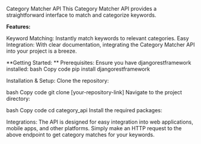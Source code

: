 Category Matcher API
This Category Matcher API provides a straightforward interface to match and categorize keywords. 

**Features:**

Keyword Matching: Instantly match keywords to relevant categories.
Easy Integration: With clear documentation, integrating the Category Matcher API into your project is a breeze.

**Getting Started:
**
Prerequisites:
Ensure you have djangorestframework installed:
bash
Copy code
pip install djangorestframework

Installation & Setup:
Clone the repository:

bash
Copy code
git clone [your-repository-link]
Navigate to the project directory:

bash
Copy code
cd category_api
Install the required packages:

Integrations:
The API is designed for easy integration into web applications, mobile apps, and other platforms. Simply make an HTTP request to the above endpoint to get category matches for your keywords.
